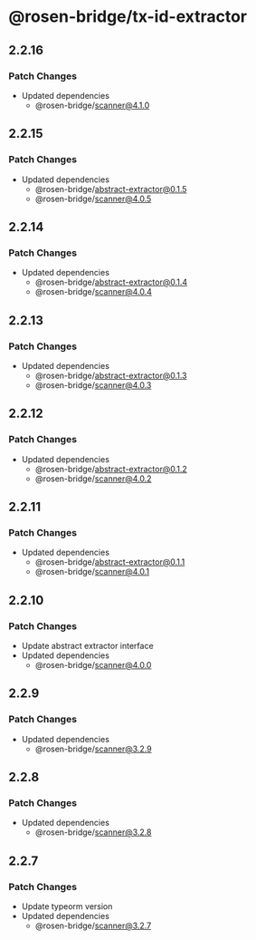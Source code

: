# @rosen-bridge/tx-id-extractor

## 2.2.16

### Patch Changes

- Updated dependencies
  - @rosen-bridge/scanner@4.1.0

## 2.2.15

### Patch Changes

- Updated dependencies
  - @rosen-bridge/abstract-extractor@0.1.5
  - @rosen-bridge/scanner@4.0.5

## 2.2.14

### Patch Changes

- Updated dependencies
  - @rosen-bridge/abstract-extractor@0.1.4
  - @rosen-bridge/scanner@4.0.4

## 2.2.13

### Patch Changes

- Updated dependencies
  - @rosen-bridge/abstract-extractor@0.1.3
  - @rosen-bridge/scanner@4.0.3

## 2.2.12

### Patch Changes

- Updated dependencies
  - @rosen-bridge/abstract-extractor@0.1.2
  - @rosen-bridge/scanner@4.0.2

## 2.2.11

### Patch Changes

- Updated dependencies
  - @rosen-bridge/abstract-extractor@0.1.1
  - @rosen-bridge/scanner@4.0.1

## 2.2.10

### Patch Changes

- Update abstract extractor interface
- Updated dependencies
  - @rosen-bridge/scanner@4.0.0

## 2.2.9

### Patch Changes

- Updated dependencies
  - @rosen-bridge/scanner@3.2.9

## 2.2.8

### Patch Changes

- Updated dependencies
  - @rosen-bridge/scanner@3.2.8

## 2.2.7

### Patch Changes

- Update typeorm version
- Updated dependencies
  - @rosen-bridge/scanner@3.2.7
